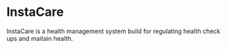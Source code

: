 # InstaCare
InstaCare is a health management system build for regulating health check ups and maitain health. 
